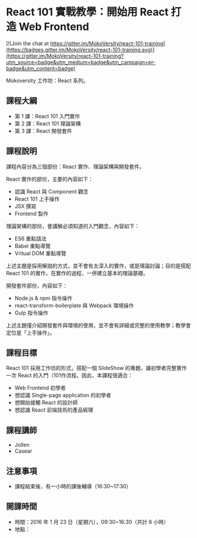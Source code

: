 # React 101 實戰教學：開始用 React 打造 Web Frontend

[![Join the chat at https://gitter.im/MokoVersity/react-101-training](https://badges.gitter.im/MokoVersity/react-101-training.svg)](https://gitter.im/MokoVersity/react-101-training?utm_source=badge&utm_medium=badge&utm_campaign=pr-badge&utm_content=badge)

Mokoversity 工作坊：React 系列。

## 課程大綱

* 第 1 課：React 101 入門實作
* 第 2 課：React 101 理論架構
* 第 3 課：React 開發套件

## 課程說明

課程內容分為三個部份：React 實作、理論架構與開發套件。

React 實作的部份，主要的內容如下：

* 認識 React 與 Component 觀念
* React 101 上手操作
* JSX 撰寫
* Frontend 製作

理論架構的部份，會講解必須知道的入門觀念，內容如下：

* ES6 重點語法
* Babel 重點導覽
* Vritual DOM 重點導覽

上述主題是採用解說的方式，並不會有太深入的實作，或是理論討論；目的是搭配 React 101 的實作，在實作的過程，一併建立基本的理論基礎。

開發套件部份，內容如下：

* Node.js & npm 指令操作
* react-transform-boilerplate 與 Webpack 環境操作
* Gulp 指令操作

上述主題僅介紹開發套件與環境的使用，並不會有詳細或完整的使用教學；教學會定位是「上手操作」。

## 課程目標

React 101 採用工作坊的形式，搭配一個 SlideShow 的專題，讓初學者完整實作一次 React 的入門（101作流程。因此，本課程很適合：

* Web Frontend 初學者
* 想認識 Single-page application 的初學者
* 想開始接觸 React 的設計師
* 想認識 React 前端技術的產品經理

## 課程講師

* Jollen
* Casear

## 注意事項

* 課程結束後，有一小時的課後輔導（16:30~17:30）

## 開課時間

* 時間：2016 年 1 月 23 日（星期六），09:30~16:30（共計 6 小時）
* 地點：









